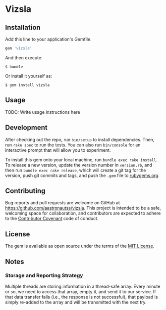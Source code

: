 # Vizsla

## Installation

Add this line to your application's Gemfile:

```ruby
gem 'vizsla'
```

And then execute:

    $ bundle

Or install it yourself as:

    $ gem install vizsla

## Usage

TODO: Write usage instructions here

## Development

After checking out the repo, run `bin/setup` to install dependencies. Then, run `rake spec` to run the tests. You can also run `bin/console` for an interactive prompt that will allow you to experiment.

To install this gem onto your local machine, run `bundle exec rake install`. To release a new version, update the version number in `version.rb`, and then run `bundle exec rake release`, which will create a git tag for the version, push git commits and tags, and push the `.gem` file to [rubygems.org](https://rubygems.org).

## Contributing

Bug reports and pull requests are welcome on GitHub at https://github.com/aastronautss/vizsla. This project is intended to be a safe, welcoming space for collaboration, and contributors are expected to adhere to the [Contributor Covenant](http://contributor-covenant.org) code of conduct.


## License

The gem is available as open source under the terms of the [MIT License](http://opensource.org/licenses/MIT).

## Notes

### Storage and Reporting Strategy

Multiple threads are storing information in a thread-safe array. Every minute or so, we need to access that array, empty it, and send it to our service. If that data transfer fails (i.e., the response is not successful), that payload is simply re-added to the array and will be transmitted with the next try.
